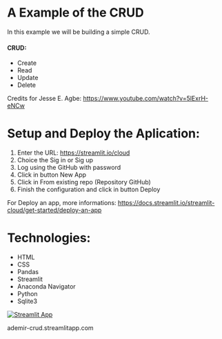 # A Example of the CRUD

In this example we will be building a simple CRUD.
#### CRUD:
+ Create
+ Read
+ Update
+ Delete

Credits for Jesse E. Agbe:
https://www.youtube.com/watch?v=5lExrH-eNCw

# Setup and Deploy the Aplication:
1. Enter the URL: https://streamlit.io/cloud
2. Choice the Sig in or Sig up
3. Log using the GitHub with password
4. Click in button New App
5. Click in From existing repo (Repository GitHub)
6. Finish the configuration and click in button Deploy

For Deploy an app, more informations: 
https://docs.streamlit.io/streamlit-cloud/get-started/deploy-an-app

# Technologies:
<ul>
  <li>HTML</li>
  <li>CSS</li>
  <li>Pandas</li>
  <li>Streamlit</li>
  <li>Anaconda Navigator</li>
  <li>Python</li>
  <li>Sqlite3</li>
</ul>


[![Streamlit App](https://static.streamlit.io/badges/streamlit_badge_black_white.svg)](https://share.streamlit.io//Jcharis/streamlit_todo_crud_app/main/app.py)

ademir-crud.streamlitapp.com


